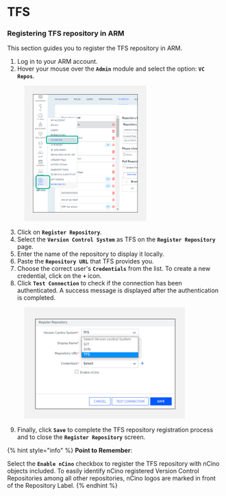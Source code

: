 # TFS

### Registering TFS repository in ARM <a href="#registering-tfs-repository-in-arm" id="registering-tfs-repository-in-arm"></a>

This section guides you to register the TFS repository in ARM.

1. Log in to your ARM account.
2. Hover your mouse over the **`Admin`** module and select the option: **`VC Repos`**.

<figure><img src="../../../../../.gitbook/assets/image (678).png" alt="" width="285"><figcaption></figcaption></figure>

3. Click on **`Register Repository`**.
4. Select the **`Version Control System`** as TFS on the **`Register Repository`** page.
5. Enter the name of the repository to display it locally.
6. Paste the **`Repository URL`** that TFS provides you.
7. Choose the correct user's **`Credentials`** from the list. To create a new credential, click on the **`+`** icon.
8. Click **`Test Connection`** to check if the connection has been authenticated. A success message is displayed after the authentication is completed.

<figure><img src="../../../../../.gitbook/assets/image (679).png" alt="" width="375"><figcaption></figcaption></figure>

9. Finally, click **`Save`** to complete the TFS repository registration process and to close the **`Register Repository`** screen.

{% hint style="info" %}
**Point to Remember**:&#x20;

Select the **`Enable nCino`** checkbox to register the TFS repository with nCino objects included. To easily identify nCino registered Version Control Repositories among all other repositories, nCino logos are marked in front of the Repository Label.
{% endhint %}
